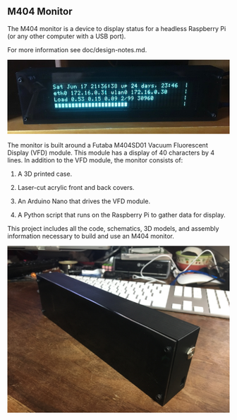 M404 Monitor
------------

The M404 monitor is a device to display status for a headless
Raspberry Pi (or any other computer with a USB port).

For more information see doc/design-notes.md.

![M404 Monitor in use](doc/photos/1-in-use-small.jpg)

The monitor is built around a Futaba M404SD01 Vacuum Fluorescent
Display (VFD) module. This module has a display of 40 characters by 4
lines. In addition to the VFD module, the monitor consists of:

1. A 3D printed case.

2. Laser-cut acrylic front and back covers.

2. An Arduino Nano that drives the VFD module.

3. A Python script that runs on the Raspberry Pi to gather data for
   display.

This project includes all the code, schematics, 3D models, and assembly 
information necessary to build and use an M404 monitor.

![M404 Monitor Fully Assembled](doc/photos/7-assembled-small.JPG)
